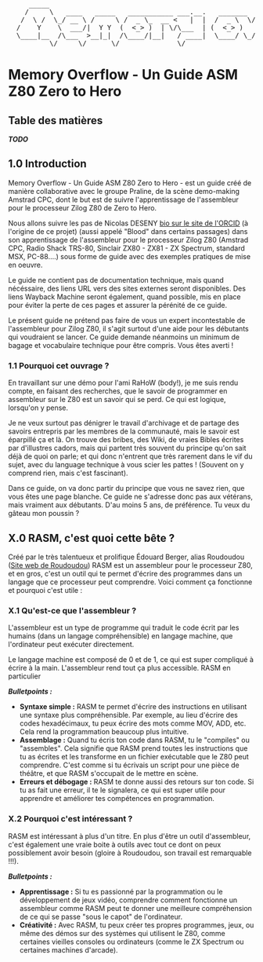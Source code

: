 <pre>
     _____                                                                  _____.__                   
    /     \   ____   _____   ___________ ___.__.   _______  __ ____________/ ____\  |   ______  _  __  
   /  \ /  \_/ __ \ /     \ /  _ \_  __ <   |  |  /  _ \  \/ // __ \_  __ \   __\|  |  /  _ \ \/ \/ / 
  /    Y    \  ___/|  Y Y  (  <_> )  | \/\___  | (  <_> )   /\  ___/|  | \/|  |  |  |_(  <_> )     / 
  \____|__  /\___  >__|_|  /\____/|__|   / ____|  \____/ \_/  \___  >__|   |__|  |____/\____/ \/\_/ 
          \/     \/      \/              \/                       \/ 
</pre>

# Memory Overflow - Un Guide ASM Z80 Zero to Hero

## Table des matières
_**TODO**_

## 1.0 Introduction
Memory Overflow - Un Guide ASM Z80 Zero to Hero - est un guide créé de manière collaborative avec le groupe Praline, de la scène demo-making Amstrad CPC, dont le but est de suivre l'apprentissage de l'assembleur pour le processeur Zilog Z80 de Zero to Hero.

Nous allons suivre les pas de Nicolas DESENY [bio sur le site de l'ORCID](https://orcid.org/0009-0002-2113-473X) (à l'origine de ce projet) (aussi appelé "Blood" dans certains passages) dans son apprentissage de l'assembleur pour le processeur Zilog Z80 (Amstrad CPC, Radio Shack TRS-80, Sinclair ZX80 - ZX81 - ZX Spectrum, standard MSX, PC-88....) sous forme de guide avec des exemples pratiques de mise en oeuvre.

Le guide ne contient pas de documentation technique, mais quand nécéssaire, des liens URL vers des sites externes seront disponibles. Des liens Wayback Machine seront également, quand possible, mis en place pour éviter la perte de ces pages et assurer la pérénité de ce guide.

Le présent guide ne prétend pas faire de vous un expert incontestable de l'assembleur pour Zilog Z80, il s'agit surtout d'une aide pour les débutants qui voudraient se lancer. Ce guide demande néanmoins un minimum de bagage et vocabulaire technique pour être compris. Vous êtes averti !

### 1.1 Pourquoi cet ouvrage ?
En travaillant sur une démo pour l'ami RaHoW (body!), je me suis rendu compte, en faisant des recherches, que le savoir de programmer en assembleur sur le Z80 est un savoir qui se perd. Ce qui est logique, lorsqu'on y pense.

Je ne veux surtout pas dénigrer le travail d'archivage et de partage des savoirs entrepris par les membres de la communauté, mais le savoir est éparpillé ça et là. On trouve des bribes, des Wiki, de vraies Bibles écrites par d'illustres cadors, mais qui partent très souvent du principe qu'on sait déjà de quoi on parle; et qui donc n'entrent que très rarement dans le vif du sujet, avec du language technique à vous scier les pattes ! (Souvent on y comprend rien, mais c'est fascinant).

Dans ce guide, on va donc partir du principe que vous ne savez rien, que vous êtes une page blanche. Ce guide ne s'adresse donc pas aux vétérans, mais vraiment aux débutants. D'au moins 5 ans, de préférence. Tu veux du gâteau mon poussin ?

## X.0 RASM, c'est quoi cette bête ?

Créé par le très talentueux et prolifique Édouard Berger, alias Roudoudou ([Site web de Roudoudou](https://roudoudou.com)) RASM est un assembleur pour le processeur Z80, et en gros, c'est un outil qui te permet d'écrire des programmes dans un langage que ce processeur peut comprendre. Voici comment ça fonctionne et pourquoi c'est utile :

### X.1 Qu'est-ce que l'assembleur ?

L'assembleur est un type de programme qui traduit le code écrit par les humains (dans un langage compréhensible) en langage machine, que l'ordinateur peut exécuter directement. 

Le langage machine est composé de 0 et de 1, ce qui est super compliqué à écrire à la main. L'assembleur rend tout ça plus accessible. RASM en particulier

***Bulletpoints :***

- **Syntaxe simple :** RASM te permet d'écrire des instructions en utilisant une syntaxe plus compréhensible. Par exemple, au lieu d'écrire des codes hexadécimaux, tu peux écrire des mots comme MOV, ADD, etc. Cela rend la programmation beaucoup plus intuitive.
- **Assemblage :** Quand tu écris ton code dans RASM, tu le "compiles" ou "assembles". Cela signifie que RASM prend toutes les instructions que tu as écrites et les transforme en un fichier exécutable que le Z80 peut comprendre. C'est comme si tu écrivais un script pour une pièce de théâtre, et que RASM s'occupait de le mettre en scène.
- **Erreurs et débogage :** RASM te donne aussi des retours sur ton code. Si tu as fait une erreur, il te le signalera, ce qui est super utile pour apprendre et améliorer tes compétences en programmation.

### X.2 Pourquoi c'est intéressant ?

RASM est intéressant à plus d'un titre. En plus d'être un outil d'assembleur, c'est également une vraie boite à outils avec tout ce dont on peux possiblement avoir besoin (gloire à Roudoudou, son travail est remarquable !!!).

***Bulletpoints :***

- **Apprentissage :** Si tu es passionné par la programmation ou le développement de jeux vidéo, comprendre comment fonctionne un assembleur comme RASM peut te donner une meilleure compréhension de ce qui se passe "sous le capot" de l'ordinateur. 
- **Créativité :** Avec RASM, tu peux créer tes propres programmes, jeux, ou même des démos sur des systèmes qui utilisent le Z80, comme certaines vieilles consoles ou ordinateurs (comme le ZX Spectrum ou certaines machines d'arcade).
